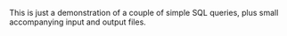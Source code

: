 This is just a demonstration of a couple of simple SQL queries, plus small accompanying input and output files.
